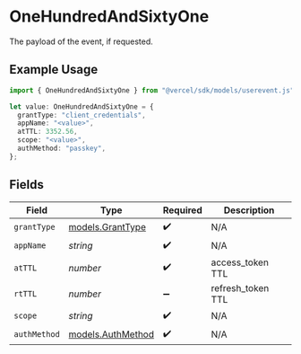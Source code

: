 # OneHundredAndSixtyOne

The payload of the event, if requested.

## Example Usage

```typescript
import { OneHundredAndSixtyOne } from "@vercel/sdk/models/userevent.js";

let value: OneHundredAndSixtyOne = {
  grantType: "client_credentials",
  appName: "<value>",
  atTTL: 3352.56,
  scope: "<value>",
  authMethod: "passkey",
};
```

## Fields

| Field                                        | Type                                         | Required                                     | Description                                  |
| -------------------------------------------- | -------------------------------------------- | -------------------------------------------- | -------------------------------------------- |
| `grantType`                                  | [models.GrantType](../models/granttype.md)   | :heavy_check_mark:                           | N/A                                          |
| `appName`                                    | *string*                                     | :heavy_check_mark:                           | N/A                                          |
| `atTTL`                                      | *number*                                     | :heavy_check_mark:                           | access_token TTL                             |
| `rtTTL`                                      | *number*                                     | :heavy_minus_sign:                           | refresh_token TTL                            |
| `scope`                                      | *string*                                     | :heavy_check_mark:                           | N/A                                          |
| `authMethod`                                 | [models.AuthMethod](../models/authmethod.md) | :heavy_check_mark:                           | N/A                                          |
